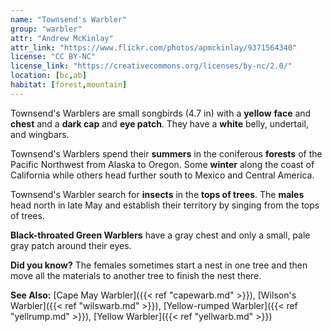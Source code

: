 ```yaml
---
name: "Townsend's Warbler"
group: "warbler"
attr: "Andrew McKinlay"
attr_link: "https://www.flickr.com/photos/apmckinlay/9371564340"
license: "CC BY-NC"
license_link: "https://creativecommons.org/licenses/by-nc/2.0/"
location: [bc,ab]
habitat: [forest,mountain]
---
```

Townsend's Warblers are small songbirds (4.7 in) with a **yellow** **face** and **chest** and a **dark cap** and **eye patch**. They have a **white** belly, undertail, and wingbars.

Townsend's Warblers spend their **summers** in the coniferous **forests** of the Pacific Northwest from Alaska to Oregon. Some **winter** along the coast of California while others head further south to Mexico and Central America.

Townsend's Warbler search for **insects** in the **tops of trees**. The **males** head north in late May and establish their territory by singing from the tops of trees.

**Black-throated Green Warblers** have a gray chest and only a small, pale gray patch around their eyes.

**Did you know?** The females sometimes start a nest in one tree and then move all the materials to another tree to finish the nest there.

<!-- generated, do not edit -->
**See Also:**
[Cape May Warbler]({{< ref "capewarb.md" >}}),
[Wilson's Warbler]({{< ref "wilswarb.md" >}}),
[Yellow-rumped Warbler]({{< ref "yellrump.md" >}}),
[Yellow Warbler]({{< ref "yellwarb.md" >}})
